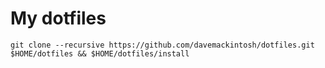 # My dotfiles

`git clone --recursive https://github.com/davemackintosh/dotfiles.git $HOME/dotfiles && $HOME/dotfiles/install`
